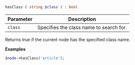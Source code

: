 ```php
hasClass ( string $class ) : bool
```

| Parameter | Description                             |
|-----------|-----------------------------------------|
| `class`   | Specifies the class name to search for. |

Returns true if the current node has the specified class name.

**Examples**

```php
$node->hasClass('article');
```